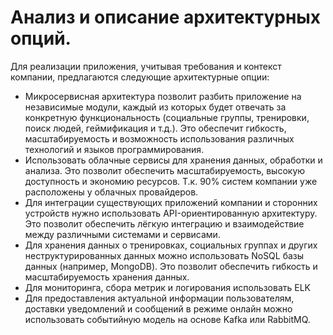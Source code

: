 # Анализ и описание архитектурных опций.  

Для реализации приложения, учитывая требования и контекст компании, предлагаются следующие архитектурные опции:
* Микросервисная архитектура позволит разбить приложение на независимые модули, каждый из которых будет отвечать за конкретную функциональность (социальные группы, тренировки, поиск людей, геймификация и т.д.). Это обеспечит гибкость, масштабируемость и возможность использования различных технологий и языков программирования.
* Использовать облачные сервисы для хранения данных, обработки и анализа. Это позволит обеспечить масштабируемость, высокую доступность и экономию ресурсов. Т.к. 90% систем компании уже расположены у облачных провайдеров.
* Для интеграции существующих приложений компании и сторонних устройств нужно использовать API-ориентированную архитектуру. Это позволит обеспечить лёгкую интеграцию и взаимодействие между различными системами и сервисами.
* Для хранения данных о тренировках, социальных группах и других неструктурированных данных можно использовать NoSQL базы данных (например, MongoDB). Это позволит обеспечить гибкость и масштабируемость хранения данных.
* Для мониторинга, сбора метрик и логирования использовать ELK
* Для предоставления актуальной информации пользователям, доставки уведомлений и сообщений в режиме онлайн можно использовать событийную модель на основе Kafka или RabbitMQ.

